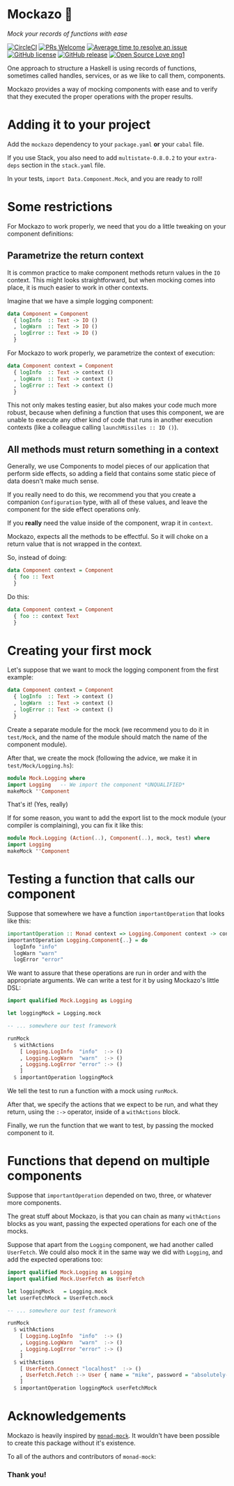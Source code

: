 # Mockazo 👃
_Mock your records of functions with ease_

[![CircleCI](https://circleci.com/gh/theam/mockazo.svg?style=svg&circle-token=e80d08cb0d9855a774709311335f4e29ca40f5de)](https://circleci.com/gh/theam/mockazo)
[![PRs Welcome](https://img.shields.io/badge/PRs-welcome-brightgreen.svg?style=flat-square)](http://makeapullrequest.com) 
[![Average time to resolve an issue](http://isitmaintained.com/badge/resolution/theam/mockazo.svg)](http://isitmaintained.com/project/theam/mockazo "Average time to resolve an issue")
[![GitHub license](https://img.shields.io/github/license/theam/mockazo.svg)](https://github.com/theam/mockazo/blob/master/LICENSE)
[![GitHub release](https://img.shields.io/github/release/theam/mockazo.svg)](https://GitHub.com/theam/mockazo/releases/)
[![Open Source Love png1](https://badges.frapsoft.com/os/v1/open-source.png?v=103)](https://github.com/ellerbrock/open-source-badges/)

One approach to structure a Haskell is using records of functions, sometimes called
handles, services, or as we like to call them, components.

Mockazo provides a way of mocking components with ease and to verify that they executed
the proper operations with the proper results.

# Adding it to your project

Add the `mockazo` dependency to your `package.yaml` **or** your `cabal` file.

If you use Stack, you also need to add `multistate-0.8.0.2` to your `extra-deps`
section in the `stack.yaml` file.

In your tests, `import Data.Component.Mock`, and you are ready to roll!

# Some restrictions

For Mockazo to work properly, we need that you do a little tweaking on your component
definitions:

## Parametrize the return context

It is common practice to make component methods return values in the `IO` context.
This might looks straightforward, but when mocking comes into place, it is much easier
to work in other contexts.

Imagine that we have a simple logging component:

```haskell
data Component = Component
  { logInfo  :: Text -> IO ()
  , logWarn  :: Text -> IO ()
  , logError :: Text -> IO ()
  }
```

For Mockazo to work properly, we parametrize the context of execution:

```haskell
data Component context = Component
  { logInfo  :: Text -> context ()
  , logWarn  :: Text -> context ()
  , logError :: Text -> context ()
  }
```

This not only makes testing easier, but also makes your code much more robust,
because when defining a function that uses this component, we are unable to execute
any other kind of code that runs in another execution contexts (like a colleague
calling `launchMissiles :: IO ()`).

## All methods must return something in a context

Generally, we use Components to model pieces of our application that perform side effects,
so adding a field that contains some static piece of data doesn't make much sense.

If you really need to do this, we recommend you that you create a companion `Configuration`
type, with all of these values, and leave the component for the side effect operations only.

If you **really** need the value inside of the component, wrap it in `context`.

Mockazo, expects all the methods to be effectful. So it will choke on a return value that
is not wrapped in the context.

So, instead of doing:

```haskell
data Component context = Component
  { foo :: Text
  }
```

Do this:

```haskell
data Component context = Component
  { foo :: context Text
  }
```

# Creating your first mock

Let's suppose that we want to mock the logging component from the first example:

```haskell
data Component context = Component
  { logInfo  :: Text -> context ()
  , logWarn  :: Text -> context ()
  , logError :: Text -> context ()
  }
```

Create a separate module for the mock (we recommend you to do it in `test/Mock`, and the
name of the module should match the name of the component module).

After that, we create the mock (following the advice, we make it in `test/Mock/Logging.hs`):

```haskell
module Mock.Logging where
import Logging   -- We import the component *UNQUALIFIED*
makeMock ''Component
```

That's it! (Yes, really)

If for some reason, you want to add the export list to the mock module (your compiler is
complaining), you can fix it like this:

```haskell
module Mock.Logging (Action(..), Component(..), mock, test) where
import Logging
makeMock ''Component
```

# Testing a function that calls our component

Suppose that somewhere we have a function `importantOperation`
that looks like this:

```haskell
importantOperation :: Monad context => Logging.Component context -> context ()
importantOperation Logging.Component{..} = do
  logInfo "info"
  logWarn "warn"
  logError "error"
```

We want to assure that these operations are run in order and with the
appropriate arguments. We can write a test for it by using Mockazo's little DSL:

```haskell
import qualified Mock.Logging as Logging

let loggingMock = Logging.mock

-- ... somewhere our test framework

runMock
  $ withActions
    [ Logging.LogInfo  "info"  :-> ()
    , Logging.LogWarn  "warn"  :-> ()
    , Logging.LogError "error" :-> ()
    ]
  $ importantOperation loggingMock
```

We tell the test to run a function with a mock using `runMock`.

After that, we specify the actions that we expect to be run, and what they return,
using the `:->` operator, inside of a `withActions` block.

Finally, we run the function that we want to test, by passing the mocked component to it.

# Functions that depend on multiple components

Suppose that `importantOperation` depended on two, three, or whatever more components.

The great stuff about Mockazo, is that you can chain as many `withActions` blocks as
you want, passing the expected operations for each one of the mocks.

Suppose that apart from the `Logging` component, we had another called `UserFetch`.
We could also mock it in the same way we did with `Logging`, and add the expected
operations too:

```haskell
import qualified Mock.Logging as Logging
import qualified Mock.UserFetch as UserFetch

let loggingMock   = Logging.mock
let userFetchMock = UserFetch.mock

-- ... somewhere our test framework

runMock
  $ withActions
    [ Logging.LogInfo  "info"  :-> ()
    , Logging.LogWarn  "warn"  :-> ()
    , Logging.LogError "error" :-> ()
    ]
  $ withActions
    [ UserFetch.Connect "localhost"  :-> ()
    , UserFetch.Fetch :-> User { name = "mike", password = "absolutely-encrypted" }
    ]
  $ importantOperation loggingMock userFetchMock
```

# Acknowledgements

Mockazo is heavily inspired by [`monad-mock`](https://github.com/cjdev/monad-mock/). It wouldn't have been possible to create this package without it's existence.

To all of the authors and contributors of `monad-mock`:

### **Thank you!**
